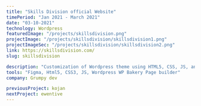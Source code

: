 ```yaml
---
title: "Skills Division official Website"
timePeriod: "Jan 2021 ‑ March 2021"
date: "03-10-2021"
technology: Wordpress
featuredImage: "/projects/skillsdivision.png"
projectImage: "/projects/skillsdivision/skillsdivision1.png"
projectImageSec: "/projects/skillsdivision/skillsdivision2.png"
link: https://skillsdivision.com/
slug: skillsdivision

description: "Customization of Wordpress theme using HTML5, CSS, JS, and WP Bakery Page builder"
tools: "Figma, Html5, CSS3, JS, Wordpress WP Bakery Page builder"
company: Grumpy dev

previousProject: kojan
nextProject: ewentive
---
```

